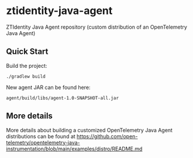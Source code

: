 # ztidentity-java-agent
ZTIdentity Java Agent repository (custom distribution of an OpenTelemetry Java 
Agent)

## Quick Start

Build the project:
```
./gradlew build
```

New agent JAR can be found here:
```
agent/build/libs/agent-1.0-SNAPSHOT-all.jar
```

## More details

More details about building a customized OpenTelemetry Java Agent distributions 
can be found at 
<https://github.com/open-telemetry/opentelemetry-java-instrumentation/blob/main/examples/distro/README.md>
